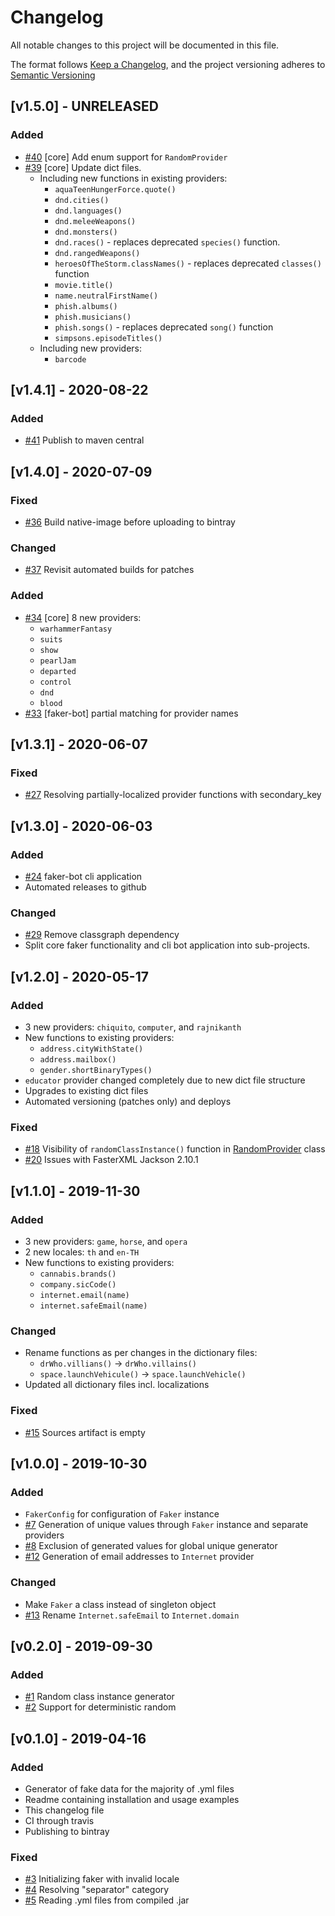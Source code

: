 # Changelog
All notable changes to this project will be documented in this file.

The format follows [Keep a Changelog](https://keepachangelog.com/en/1.0.0/),
and the project versioning adheres to [Semantic Versioning](https://semver.org/spec/v2.0.0.html) 

## [v1.5.0] - UNRELEASED
### Added
- [#40](https://github.com/serpro69/kotlin-faker/issues/40) [core] Add enum support for `RandomProvider`
- [#39](https://github.com/serpro69/kotlin-faker/issues/39) [core] Update dict files.
  - Including new functions in existing providers:
    - `aquaTeenHungerForce.quote()`
    - `dnd.cities()`
    - `dnd.languages()`
    - `dnd.meleeWeapons()`
    - `dnd.monsters()`
    - `dnd.races()` - replaces deprecated `species()` function.
    - `dnd.rangedWeapons()`
    - `heroesOfTheStorm.classNames()` - replaces deprecated `classes()` function
    - `movie.title()`
    - `name.neutralFirstName()`
    - `phish.albums()`
    - `phish.musicians()`
    - `phish.songs()` - replaces deprecated `song()` function
    - `simpsons.episodeTitles()`
  - Including new providers:
    - `barcode`

## [v1.4.1] - 2020-08-22
### Added
- [#41](https://github.com/serpro69/kotlin-faker/issues/41) Publish to maven central

## [v1.4.0] - 2020-07-09
### Fixed
- [#36](https://github.com/serpro69/kotlin-faker/issues/36) Build native-image before uploading to bintray

### Changed
- [#37](https://github.com/serpro69/kotlin-faker/issues/37) Revisit automated builds for patches

### Added
- [#34](https://github.com/serpro69/kotlin-faker/issues/34) [core] 8 new providers:
  - `warhammerFantasy`
  - `suits`
  - `show`
  - `pearlJam`
  - `departed`
  - `control`
  - `dnd`
  - `blood`
- [#33](https://github.com/serpro69/kotlin-faker/issues/33) [faker-bot] partial matching for provider names

## [v1.3.1] - 2020-06-07
### Fixed
- [#27](https://github.com/serpro69/kotlin-faker/issues/27) Resolving partially-localized provider functions
with secondary_key

## [v1.3.0] - 2020-06-03
### Added
- [#24](https://github.com/serpro69/kotlin-faker/issues/24) faker-bot cli application
- Automated releases to github

### Changed
- [#29](https://github.com/serpro69/kotlin-faker/issues/29) Remove classgraph dependency
- Split core faker functionality and cli bot application into sub-projects.

## [v1.2.0] - 2020-05-17
### Added
- 3 new providers: `chiquito`, `computer`, and `rajnikanth`
- New functions to existing providers:
    - `address.cityWithState()`
    - `address.mailbox()`
    - `gender.shortBinaryTypes()`
- `educator` provider changed completely due to new dict file structure
- Upgrades to existing dict files
- Automated versioning (patches only) and deploys

### Fixed
- [#18](https://github.com/serpro69/kotlin-faker/issues/18) Visibility of `randomClassInstance()` function 
in [RandomProvider](src/main/kotlin/io/github/serpro69/kfaker/provider/RandomProvider.kt) class
- [#20](https://github.com/serpro69/kotlin-faker/issues/20) Issues with FasterXML Jackson 2.10.1

## [v1.1.0] - 2019-11-30
### Added
- 3 new providers: `game`, `horse`, and `opera` 
- 2 new locales: `th` and `en-TH`
- New functions to existing providers:
    - `cannabis.brands()`
    - `company.sicCode()`
    - `internet.email(name)`
    - `internet.safeEmail(name)`
    
### Changed
- Rename functions as per changes in the dictionary files:
    - `drWho.villians()` -> `drWho.villains()`
    - `space.launchVehicule()` -> `space.launchVehicle()`
- Updated all dictionary files incl. localizations

### Fixed
- [#15](https://github.com/serpro69/kotlin-faker/issues/15) Sources artifact is empty


## [v1.0.0] - 2019-10-30 
### Added
- `FakerConfig` for configuration of `Faker` instance
- [#7](https://github.com/serpro69/kotlin-faker/issues/7) Generation of unique values through `Faker` instance and separate providers
- [#8](https://github.com/serpro69/kotlin-faker/issues/8) Exclusion of generated values for global unique generator
- [#12](https://github.com/serpro69/kotlin-faker/issues/12) Generation of email addresses to `Internet` provider

### Changed
- Make `Faker` a class instead of singleton object
- [#13](https://github.com/serpro69/kotlin-faker/issues/13) Rename `Internet.safeEmail` to `Internet.domain`

## [v0.2.0] - 2019-09-30 
### Added
- [#1](https://github.com/serpro69/kotlin-faker/issues/1) Random class instance generator
- [#2](https://github.com/serpro69/kotlin-faker/issues/2) Support for deterministic random

## [v0.1.0] - 2019-04-16 
### Added
- Generator of fake data for the majority of .yml files
- Readme containing installation and usage examples
- This changelog file
- CI through travis
- Publishing to bintray

### Fixed
- [#3](https://github.com/serpro69/kotlin-faker/issues/3) Initializing faker with invalid locale
- [#4](https://github.com/serpro69/kotlin-faker/issues/4) Resolving "separator" category
- [#5](https://github.com/serpro69/kotlin-faker/issues/5) Reading .yml files from compiled .jar
